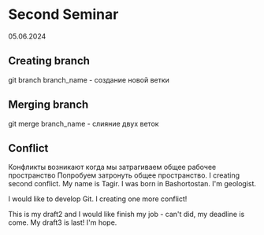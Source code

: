 # Second Seminar 
05.06.2024
## Creating branch
git branch branch_name - создание новой ветки

## Merging branch
git merge branch_name - слияние двух веток
## Conflict 

Конфликты возникают когда мы затрагиваем общее рабочее пространство
Попробуем затронуть общее пространство. 
I creating second conflict.
My name is Tagir. I was born in Bashortostan. I'm geologist. 

I would like to develop Git. 
I creating one more conflict!

This is my draft2 and I would like finish my job - can't did, my deadline is come.
My draft3 is last! I'm hope.

